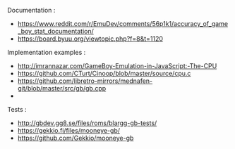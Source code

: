 Documentation :
  - https://www.reddit.com/r/EmuDev/comments/56p1k1/accuracy_of_game_boy_stat_documentation/
  - https://board.byuu.org/viewtopic.php?f=8&t=1120

Implementation examples :
  - http://imrannazar.com/GameBoy-Emulation-in-JavaScript:-The-CPU
  - https://github.com/CTurt/Cinoop/blob/master/source/cpu.c
  - https://github.com/libretro-mirrors/mednafen-git/blob/master/src/gb/gb.cpp
  -

Tests :
  - http://gbdev.gg8.se/files/roms/blargg-gb-tests/
  - https://gekkio.fi/files/mooneye-gb/
  - https://github.com/Gekkio/mooneye-gb

